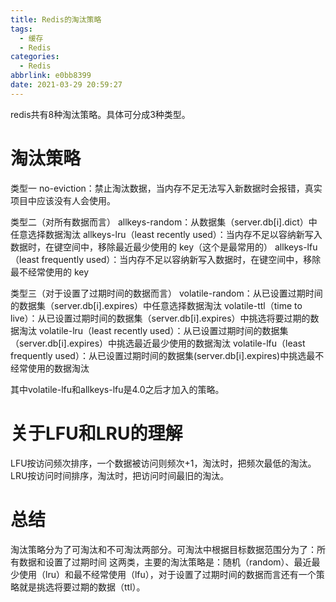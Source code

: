 ```yaml
---
title: Redis的淘汰策略
tags:
  - 缓存
  - Redis
categories:
  - Redis
abbrlink: e0bb8399
date: 2021-03-29 20:59:27
---
```



redis共有8种淘汰策略。具体可分成3种类型。

<!-- more -->

# 淘汰策略

类型一
no-eviction：禁止淘汰数据，当内存不足无法写入新数据时会报错，真实项目中应该没有人会使用。

类型二（对所有数据而言）
allkeys-random：从数据集（server.db[i].dict）中任意选择数据淘汰
allkeys-lru（least recently used）：当内存不足以容纳新写入数据时，在键空间中，移除最近最少使用的 key（这个是最常用的）
allkeys-lfu（least frequently used）：当内存不足以容纳新写入数据时，在键空间中，移除最不经常使用的 key

类型三（对于设置了过期时间的数据而言）
volatile-random：从已设置过期时间的数据集（server.db[i].expires）中任意选择数据淘汰
volatile-ttl（time to live）：从已设置过期时间的数据集（server.db[i].expires）中挑选将要过期的数据淘汰
volatile-lru（least recently used）：从已设置过期时间的数据集（server.db[i].expires）中挑选最近最少使用的数据淘汰
volatile-lfu（least frequently used）：从已设置过期时间的数据集(server.db[i].expires)中挑选最不经常使用的数据淘汰

其中volatile-lfu和allkeys-lfu是4.0之后才加入的策略。

# 关于LFU和LRU的理解

LFU按访问频次排序，一个数据被访问则频次+1，淘汰时，把频次最低的淘汰。
LRU按访问时间排序，淘汰时，把访问时间最旧的淘汰。

# 总结

淘汰策略分为了可淘汰和不可淘汰两部分。可淘汰中根据目标数据范围分为了：所有数据和设置了过期时间 这两类，主要的淘汰策略是：随机（random）、最近最少使用（lru）和最不经常使用（lfu），对于设置了过期时间的数据而言还有一个策略就是挑选将要过期的数据（ttl）。

